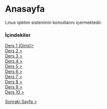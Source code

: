 # Anasayfa
Linux işletim sisteminin komutlarını içermektedir.

### İçindekiler

[Ders 1 (Giriş)>](https://saricayemre.github.io/ders1/) </br>
[Ders 2 >](https://saricayemre.github.io/ders2/) </br>
[Ders 3 >](https://saricayemre.github.io/ders3/) </br>
[Ders 4 >](https://saricayemre.github.io/ders4/) </br>
[Ders 5 >](https://saricayemre.github.io/ders5/) </br>
[Ders 6 >](https://saricayemre.github.io/ders6/) </br>
[Ders 7 >](https://saricayemre.github.io/ders7/) </br>
[Ders 8 >](https://saricayemre.github.io/ders8/) </br>
[Ders 9 >](https://saricayemre.github.io/ders9/) </br>
[Ders 10 >](https://saricayemre.github.io/ders10/) </br>

[Sonraki Sayfa >](https://saricayemre.github.io/ders1/)
